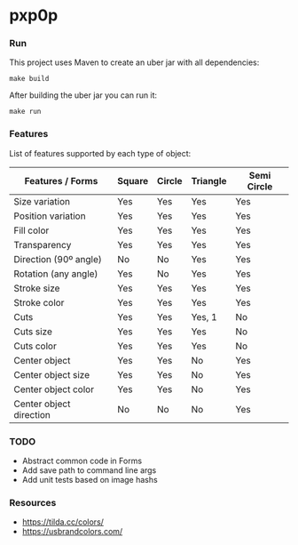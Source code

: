 # pxp0p

### Run

This project uses Maven to create an uber jar with all dependencies:
```
make build
```

After building the uber jar you can run it:
```
make run
```

### Features

List of features supported by each type of object:

| Features / Forms        | Square | Circle | Triangle | Semi Circle |
|-------------------------|--------|--------|----------|-------------|
| Size variation          | Yes    | Yes    | Yes      | Yes         |
| Position variation      | Yes    | Yes    | Yes      | Yes         |
| Fill color              | Yes    | Yes    | Yes      | Yes         |
| Transparency            | Yes    | Yes    | Yes      | Yes         |
| Direction (90º angle)   | No     | No     | Yes      | Yes         |
| Rotation (any angle)    | Yes    | No     | Yes      | Yes         |
| Stroke size             | Yes    | Yes    | Yes      | Yes         |
| Stroke color            | Yes    | Yes    | Yes      | Yes         |
| Cuts                    | Yes    | Yes    | Yes, 1   | No          |
| Cuts size               | Yes    | Yes    | Yes      | No          |
| Cuts color              | Yes    | Yes    | Yes      | No          |
| Center object           | Yes    | Yes    | No       | Yes         |
| Center object size      | Yes    | Yes    | No       | Yes         |
| Center object color     | Yes    | Yes    | No       | Yes         |
| Center object direction | No     | No     | No       | Yes         |

### TODO
- Abstract common code in Forms
- Add save path to command line args
- Add unit tests based on image hashs

### Resources

* https://tilda.cc/colors/
* https://usbrandcolors.com/